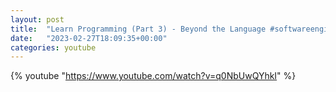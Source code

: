```yaml
---
layout: post
title:  "Learn Programming (Part 3) - Beyond the Language #softwareengineering #programming #coding"
date:   "2023-02-27T18:09:35+00:00"
categories: youtube
---
```

{% youtube  "https://www.youtube.com/watch?v=q0NbUwQYhkI" %}
<br />

